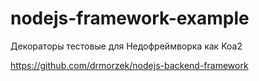 # nodejs-framework-example

Декораторы тестовые для Недофреймворка как Koa2

https://github.com/drmorzek/nodejs-backend-framework
